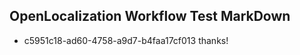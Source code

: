 ## OpenLocalization Workflow Test MarkDown

* c5951c18-ad60-4758-a9d7-b4faa17cf013 
thanks!



<!--HONumber=Jan16_HO2-->
